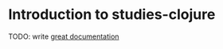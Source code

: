 # Introduction to studies-clojure

TODO: write [great documentation](http://jacobian.org/writing/what-to-write/)
